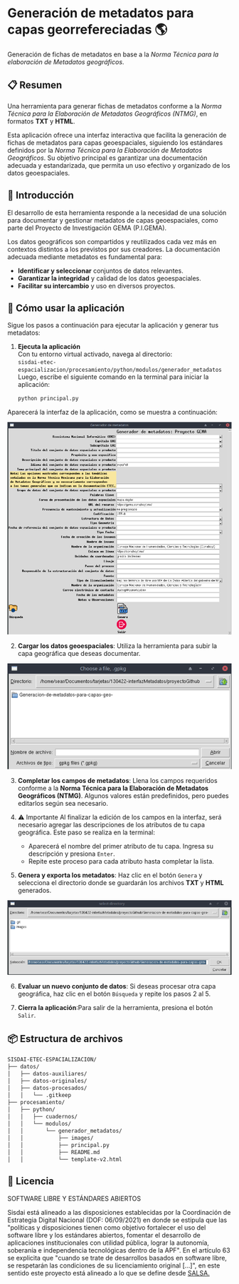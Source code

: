 # Generación de metadatos para capas georrefereciadas 🌎
Generación de fichas de metadatos en base a la *Norma Técnica para la elaboración de Metadatos geográficos*.

## 📋 Resumen

Una herramienta para generar fichas de metadatos conforme a la *Norma Técnica para la Elaboración de Metadatos Geográficos (NTMG)*, en formatos **TXT** y **HTML**.

Esta aplicación ofrece una interfaz interactiva que facilita la generación de fichas de metadatos para capas geoespaciales, siguiendo los estándares definidos por la *Norma Técnica para la Elaboración de Metadatos Geográficos*. Su objetivo principal es garantizar una documentación adecuada y estandarizada, que permita un uso efectivo y organizado de los datos geoespaciales.

## 📖 Introducción
El desarrollo de esta herramienta responde a la necesidad de una solución para documentar y gestionar metadatos de capas geoespaciales, como parte del Proyecto de Investigación GEMA (P.I.GEMA).

Los datos geográficos son compartidos y reutilizados cada vez más en contextos distintos a los previstos por sus creadores. La documentación adecuada mediante metadatos es fundamental para:

* **Identificar y seleccionar** conjuntos de datos relevantes.
* **Garantizar la integridad** y calidad de los datos geoespaciales.
* **Facilitar su intercambio** y uso en diversos proyectos.

## 🚀 Cómo usar la aplicación

Sigue los pasos a continuación para ejecutar la aplicación y generar tus metadatos:

1. **Ejecuta la aplicación**  
   Con tu entorno virtual activado, navega al directorio:  
   `sisdai-etec-espacializacion/procesamiento/python/modulos/generador_metadatos`  
   Luego, escribe el siguiente comando en la terminal para iniciar la aplicación:

   ```bash
   python principal.py
   ```

Aparecerá la interfaz de la aplicación, como se muestra a continuación:

![](images/interfaz_1.png)

2. **Cargar los datos geoespaciales**: Utiliza la herramienta para subir la capa geográfica que deseas documentar.

![](images/interfaz_0.png)

3. **Completar los campos de metadatos**: Llena los campos requeridos conforme a la **Norma Técnica para la Elaboración de Metadatos Geográficos (NTMG)**. Algunos valores están predefinidos, pero puedes editarlos según sea necesario.

4. ⚠️ Importante
Al finalizar la edición de los campos en la interfaz, será necesario agregar las descripciones de los atributos de tu capa geográfica. Este paso se realiza en la terminal:

    * Aparecerá el nombre del primer atributo de tu capa. Ingresa su descripción y presiona `Enter`.
    * Repite este proceso para cada atributo hasta completar la lista.

5. **Genera y exporta los metadatos**: Haz clic en el botón `Genera` y selecciona el directorio donde se guardarán los archivos **TXT** y **HTML** generados. 

![](images/interfaz_2.png)

6. **Evaluar un nuevo conjunto de datos**: Si deseas procesar otra capa geográfica, haz clic en el botón `Búsqueda` y repite los pasos 2 al 5.

7. **Cierra la aplicación**:Para salir de la herramienta, presiona el botón `Salir`.

## 📦 Estructura de archivos

```plaintext
SISDAI-ETEC-ESPACIALIZACION/
├── datos/
│   ├── datos-auxiliares/
│   ├── datos-originales/
│   ├── datos-procesados/
│   │   └── .gitkeep
├── procesamiento/
│   ├── python/
│   │   ├── cuadernos/
│   │   └── modulos/
│   │       └── generador_metadatos/
│   │           ├── images/
│   │           ├── principal.py
│   │           ├── README.md
│   │           └── template-v2.html
```

## 📜 Licencia

SOFTWARE LIBRE Y ESTÁNDARES ABIERTOS

Sisdai está alineado a las disposiciones establecidas por la Coordinación de Estrategia Digital Nacional (DOF: 06/09/2021) en donde se estipula que las "políticas y disposiciones tienen como objetivo fortalecer el uso del software libre y los estándares abiertos, fomentar el desarrollo de aplicaciones institucionales con utilidad pública, lograr la autonomía, soberanía e independencia tecnológicas dentro de la APF". En el artículo 63 se explicita que "cuando se trate de desarrollos basados en software libre, se respetarán las condiciones de su licenciamiento original [...]", en este sentido este proyecto está alineado a lo que se define desde [SALSA.](https://salsa.crip.conacyt.mx/)